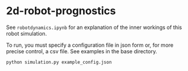 # 2d-robot-prognostics

See `robotdynamics.ipynb` for an explanation of the inner workings of this robot simulation.

To run, you must specify a configuration file in json form or, for more precise control, a csv file. See examples in the base directory.

``` python
python simulation.py example_config.json
```
